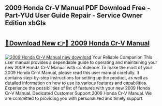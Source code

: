 ## 2009 Honda Cr-V Manual PDF Download Free - Part-YUd User Guide Repair - Service Owner Edition xbGls

# <h2><a href="http://bc3733.oget.top/?id=2009+Honda+Cr-V+Manual">🔗Download New 👉🔴 2009 Honda Cr-V Manual</a></h2>

[![2009 Honda Cr-V Manual new download](https://i.imgur.com/5g1atiW.png)](http://bc3733.oget.top/?id=2009+Honda+Cr-V+Manual)
Your Reliable Companion This user manual provides a dependable guide to operating and maintaining your new 2009 Honda Cr-V Manual with confidence. To make the most of your 2009 Honda Cr-V Manual, please read this user manual carefully. It contains step-by-step instructions for setting up the product, as well as detailed information on how to use its various features and capabilities. Experience the possibilities of list of features with your new 2009 Honda Cr-V Manual. Dedicated Customer Support 2009 Honda Cr-V Manual. We are committed to providing you with personalized and timely support.
